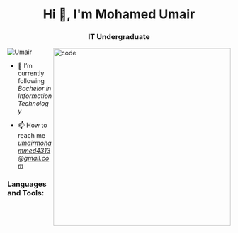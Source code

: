 <h1 align="center">Hi 👋, I'm Mohamed Umair</h1>
<h3 align="center">IT Undergraduate</h3>

<img src="https://user-images.githubusercontent.com/55389276/140866485-8fb1c876-9a8f-4d6a-98dc-08c4981eaf70.gif" alt="code" align="right" width="400">

<p align="left"> <img src="https://komarev.com/ghpvc/?username=bhanuka99&label=Profile%20views&color=0e75b6&style=flat" alt="Umair" /> </p>

- 🌱 I’m currently following *Bachelor in Information Technology*

- 📫 How to reach me *umairmohammed4313@gmail.com*



<h3 align="left">Languages and Tools:</h3>

